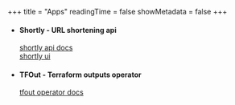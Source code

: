 +++
title = "Apps"
readingTime = false
showMetadata = false
+++

- <h4>Shortly - URL shortening api</h4>
  <a href="https://shortly.wibrow.net/docs" target="_blank">shortly api docs</a>
  </br>
  <a href="https://shortly.wibrow.net/" target="_blank">shortly ui</a>

- <h4>TFOut - Terraform outputs operator</h4>
  <a href="https://swibrow.github.io/tfout/" target="_blank">tfout operator docs</a>
